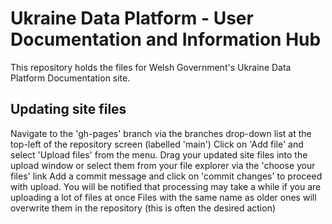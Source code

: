 # Ukraine Data Platform - User Documentation and Information Hub

This repository holds the files for Welsh Government's Ukraine Data Platform Documentation site.

## Updating site files

Navigate to the 'gh-pages' branch via the branches drop-down list at the top-left of the repository screen (labelled 'main')
Click on 'Add file' and select 'Upload files' from the menu.
Drag your updated site files into the upload window or select them from your file explorer via the 'choose your files' link
Add a commit message and click on 'commit changes' to proceed with upload.
You will be notified that processing may take a while if you are uploading a lot of files at once
Files with the same name as older ones will overwrite them in the repository (this is often the desired action)
